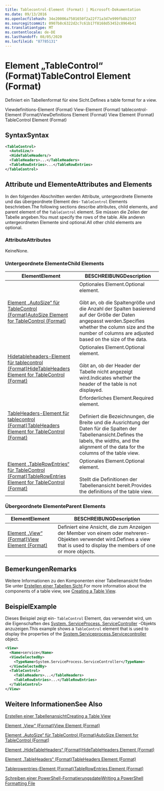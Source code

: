 ```yaml
---
title: Tablecontrol-Element (Format) | Microsoft-Dokumentation
ms.date: 09/13/2016
ms.openlocfilehash: 34e20006a7501650f2a22f71a3d7e999fb8b2337
ms.sourcegitcommit: 0907b8c6322d2c7c61b17f8168d53452c8964b41
ms.translationtype: MT
ms.contentlocale: de-DE
ms.lasthandoff: 08/05/2020
ms.locfileid: "87785131"
---
```

# <a name="tablecontrol-element-format"></a><span data-ttu-id="de045-102">Element „TableControl“ (Format)</span><span class="sxs-lookup"><span data-stu-id="de045-102">TableControl Element (Format)</span></span>

<span data-ttu-id="de045-103">Definiert ein Tabellenformat für eine Sicht.</span><span class="sxs-lookup"><span data-stu-id="de045-103">Defines a table format for a view.</span></span>

<span data-ttu-id="de045-104">Viewdefinitions-Element (Format) View-Element (Format) tablecontrol-Element (Format)</span><span class="sxs-lookup"><span data-stu-id="de045-104">ViewDefinitions Element (Format) View Element (Format) TableControl Element (Format)</span></span>

## <a name="syntax"></a><span data-ttu-id="de045-105">Syntax</span><span class="sxs-lookup"><span data-stu-id="de045-105">Syntax</span></span>

```xml
<TableControl>
  <AutoSize/>
  <HideTableHeaders/>
  <TableHeaders>...</TableHeaders>
  <TableRowEntries>...</TableRowEntries>
</TableControl>

```

## <a name="attributes-and-elements"></a><span data-ttu-id="de045-106">Attribute und Elemente</span><span class="sxs-lookup"><span data-stu-id="de045-106">Attributes and Elements</span></span>

<span data-ttu-id="de045-107">In den folgenden Abschnitten werden Attribute, untergeordnete Elemente und das übergeordnete Element des- `TableControl` Elements beschrieben.</span><span class="sxs-lookup"><span data-stu-id="de045-107">The following sections describe attributes, child elements, and parent element of the `TableControl` element.</span></span> <span data-ttu-id="de045-108">Sie müssen die Zeilen der Tabelle angeben.</span><span class="sxs-lookup"><span data-stu-id="de045-108">You must specify the rows of the table.</span></span> <span data-ttu-id="de045-109">Alle anderen untergeordneten Elemente sind optional.</span><span class="sxs-lookup"><span data-stu-id="de045-109">All other child elements are optional.</span></span>

### <a name="attributes"></a><span data-ttu-id="de045-110">Attribute</span><span class="sxs-lookup"><span data-stu-id="de045-110">Attributes</span></span>

<span data-ttu-id="de045-111">Keine</span><span class="sxs-lookup"><span data-stu-id="de045-111">None.</span></span>

### <a name="child-elements"></a><span data-ttu-id="de045-112">Untergeordnete Elemente</span><span class="sxs-lookup"><span data-stu-id="de045-112">Child Elements</span></span>

|<span data-ttu-id="de045-113">Element</span><span class="sxs-lookup"><span data-stu-id="de045-113">Element</span></span>|<span data-ttu-id="de045-114">BESCHREIBUNG</span><span class="sxs-lookup"><span data-stu-id="de045-114">Description</span></span>|
|-------------|-----------------|
|[<span data-ttu-id="de045-115">Element „AutoSize“ für TableControl (Format)</span><span class="sxs-lookup"><span data-stu-id="de045-115">AutoSize Element for TableControl (Format)</span></span>](./autosize-element-for-tablecontrol-format.md)|<span data-ttu-id="de045-116">Optionales Element.</span><span class="sxs-lookup"><span data-stu-id="de045-116">Optional element.</span></span><br /><br /> <span data-ttu-id="de045-117">Gibt an, ob die Spaltengröße und die Anzahl der Spalten basierend auf der Größe der Daten angepasst werden.</span><span class="sxs-lookup"><span data-stu-id="de045-117">Specifies whether the column size and the number of columns are adjusted based on the size of the data.</span></span>|
|[<span data-ttu-id="de045-118">Hidetableheaders-Element für tablecontrol (Format)</span><span class="sxs-lookup"><span data-stu-id="de045-118">HideTableHeaders Element for TableControl (Format)</span></span>](./hidetableheaders-element-format.md)|<span data-ttu-id="de045-119">Optionales Element.</span><span class="sxs-lookup"><span data-stu-id="de045-119">Optional element.</span></span><br /><br /> <span data-ttu-id="de045-120">Gibt an, ob der Header der Tabelle nicht angezeigt wird.</span><span class="sxs-lookup"><span data-stu-id="de045-120">Indicates whether the header of the table is not displayed.</span></span>|
|[<span data-ttu-id="de045-121">TableHeaders-Element für tablecontrol (Format)</span><span class="sxs-lookup"><span data-stu-id="de045-121">TableHeaders Element for TableControl (Format)</span></span>](./tableheaders-element-format.md)|<span data-ttu-id="de045-122">Erforderliches Element.</span><span class="sxs-lookup"><span data-stu-id="de045-122">Required element.</span></span><br /><br /> <span data-ttu-id="de045-123">Definiert die Bezeichnungen, die Breite und die Ausrichtung der Daten für die Spalten der Tabellenansicht.</span><span class="sxs-lookup"><span data-stu-id="de045-123">Defines the labels, the widths, and the alignment of the data for the columns of the table view.</span></span>|
|[<span data-ttu-id="de045-124">Element „TableRowEntries“ für TableControl (Format)</span><span class="sxs-lookup"><span data-stu-id="de045-124">TableRowEntries Element for TableControl (Format)</span></span>](./tablerowentries-element-for-tablecontrol-format.md)|<span data-ttu-id="de045-125">Optionales Element.</span><span class="sxs-lookup"><span data-stu-id="de045-125">Optional element.</span></span><br /><br /> <span data-ttu-id="de045-126">Stellt die Definitionen der Tabellenansicht bereit.</span><span class="sxs-lookup"><span data-stu-id="de045-126">Provides the definitions of the table view.</span></span>|

### <a name="parent-elements"></a><span data-ttu-id="de045-127">Übergeordnete Elemente</span><span class="sxs-lookup"><span data-stu-id="de045-127">Parent Elements</span></span>

|<span data-ttu-id="de045-128">Element</span><span class="sxs-lookup"><span data-stu-id="de045-128">Element</span></span>|<span data-ttu-id="de045-129">BESCHREIBUNG</span><span class="sxs-lookup"><span data-stu-id="de045-129">Description</span></span>|
|-------------|-----------------|
|[<span data-ttu-id="de045-130">Element „View“ (Format)</span><span class="sxs-lookup"><span data-stu-id="de045-130">View Element (Format)</span></span>](./view-element-format.md)|<span data-ttu-id="de045-131">Definiert eine Ansicht, die zum Anzeigen der Member von einem oder mehreren-Objekten verwendet wird.</span><span class="sxs-lookup"><span data-stu-id="de045-131">Defines a view that is used to display the members of one or more objects.</span></span>|

## <a name="remarks"></a><span data-ttu-id="de045-132">Bemerkungen</span><span class="sxs-lookup"><span data-stu-id="de045-132">Remarks</span></span>

<span data-ttu-id="de045-133">Weitere Informationen zu den Komponenten einer Tabellenansicht finden Sie unter [Erstellen einer Tabellen Sicht](./creating-a-table-view.md).</span><span class="sxs-lookup"><span data-stu-id="de045-133">For more information about the components of a table view, see [Creating a Table View](./creating-a-table-view.md).</span></span>

## <a name="example"></a><span data-ttu-id="de045-134">Beispiel</span><span class="sxs-lookup"><span data-stu-id="de045-134">Example</span></span>

<span data-ttu-id="de045-135">Dieses Beispiel zeigt ein- `TableControl` Element, das verwendet wird, um die Eigenschaften des [System. ServiceProcess. ServiceController](/dotnet/api/System.ServiceProcess.ServiceController) -Objekts anzuzeigen.</span><span class="sxs-lookup"><span data-stu-id="de045-135">This example shows a `TableControl` element that is used to display the properties of the [System.Serviceprocess.Servicecontroller](/dotnet/api/System.ServiceProcess.ServiceController) object.</span></span>

```xml
<View>
  <Name>service</Name>
  <ViewSelectedBy>
    <TypeName>System.ServiceProcess.ServiceController</TypeName>
  </ViewSelectedBy>
  <TableControl>
    <TableHeaders>...</TableHeaders>
    <TableRowEntries>...</TableRowEntries>
  </TableControl>
</View>

```

## <a name="see-also"></a><span data-ttu-id="de045-136">Weitere Informationen</span><span class="sxs-lookup"><span data-stu-id="de045-136">See Also</span></span>

[<span data-ttu-id="de045-137">Erstellen einer Tabellenansicht</span><span class="sxs-lookup"><span data-stu-id="de045-137">Creating a Table View</span></span>](./creating-a-table-view.md)

[<span data-ttu-id="de045-138">Element „View“ (Format)</span><span class="sxs-lookup"><span data-stu-id="de045-138">View Element (Format)</span></span>](./view-element-format.md)

[<span data-ttu-id="de045-139">Element „AutoSize“ für TableControl (Format)</span><span class="sxs-lookup"><span data-stu-id="de045-139">AutoSize Element for TableControl (Format)</span></span>](./autosize-element-for-tablecontrol-format.md)

[<span data-ttu-id="de045-140">Element „HideTableHeaders“ (Format)</span><span class="sxs-lookup"><span data-stu-id="de045-140">HideTableHeaders Element (Format)</span></span>](./hidetableheaders-element-format.md)

[<span data-ttu-id="de045-141">Element „TableHeaders“ (Format)</span><span class="sxs-lookup"><span data-stu-id="de045-141">TableHeaders Element (Format)</span></span>](./tableheaders-element-format.md)

[<span data-ttu-id="de045-142">Tablerowentries-Element (Format)</span><span class="sxs-lookup"><span data-stu-id="de045-142">TableRowEntries Element (Format)</span></span>](./tablerowentries-element-for-tablecontrol-format.md)

[<span data-ttu-id="de045-143">Schreiben einer PowerShell-Formatierungsdatei</span><span class="sxs-lookup"><span data-stu-id="de045-143">Writing a PowerShell Formatting File</span></span>](./writing-a-powershell-formatting-file.md)
